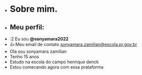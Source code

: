 - # Sobre mim.
- ## Meu perfil:
- :2 Eu sou **@sonyamara2022**
- 👍 Meu email de contato sonyamara.zamilian@escola.pr.gov.br
- Ola sou sonyamara zamilian
- Tenho 15 anos 
- Estudo na escola do campo henrique denck 
- Estou comecando agora com essa prataforma 
